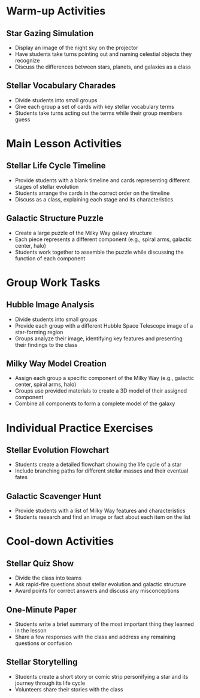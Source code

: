 # Warm-up Activities

## Star Gazing Simulation
- Display an image of the night sky on the projector
- Have students take turns pointing out and naming celestial objects they recognize
- Discuss the differences between stars, planets, and galaxies as a class

## Stellar Vocabulary Charades
- Divide students into small groups
- Give each group a set of cards with key stellar vocabulary terms
- Students take turns acting out the terms while their group members guess

# Main Lesson Activities

## Stellar Life Cycle Timeline
- Provide students with a blank timeline and cards representing different stages of stellar evolution
- Students arrange the cards in the correct order on the timeline
- Discuss as a class, explaining each stage and its characteristics

## Galactic Structure Puzzle
- Create a large puzzle of the Milky Way galaxy structure
- Each piece represents a different component (e.g., spiral arms, galactic center, halo)
- Students work together to assemble the puzzle while discussing the function of each component

# Group Work Tasks

## Hubble Image Analysis
- Divide students into small groups
- Provide each group with a different Hubble Space Telescope image of a star-forming region
- Groups analyze their image, identifying key features and presenting their findings to the class

## Milky Way Model Creation
- Assign each group a specific component of the Milky Way (e.g., galactic center, spiral arms, halo)
- Groups use provided materials to create a 3D model of their assigned component
- Combine all components to form a complete model of the galaxy

# Individual Practice Exercises

## Stellar Evolution Flowchart
- Students create a detailed flowchart showing the life cycle of a star
- Include branching paths for different stellar masses and their eventual fates

## Galactic Scavenger Hunt
- Provide students with a list of Milky Way features and characteristics
- Students research and find an image or fact about each item on the list

# Cool-down Activities

## Stellar Quiz Show
- Divide the class into teams
- Ask rapid-fire questions about stellar evolution and galactic structure
- Award points for correct answers and discuss any misconceptions

## One-Minute Paper
- Students write a brief summary of the most important thing they learned in the lesson
- Share a few responses with the class and address any remaining questions or confusion

## Stellar Storytelling
- Students create a short story or comic strip personifying a star and its journey through its life cycle
- Volunteers share their stories with the class